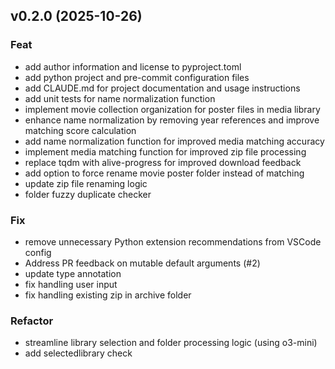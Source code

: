 ## v0.2.0 (2025-10-26)

### Feat

- add author information and license to pyproject.toml
- add python project and pre-commit configuration files
- add CLAUDE.md for project documentation and usage instructions
- add unit tests for name normalization function
- implement movie collection organization for poster files in media library
- enhance name normalization by removing year references and improve matching score calculation
- add name normalization function for improved media matching accuracy
- implement media matching function for improved zip file processing
- replace tqdm with alive-progress for improved download feedback
- add option to force rename movie poster folder instead of matching
- update zip file renaming logic
- folder fuzzy duplicate checker

### Fix

- remove unnecessary Python extension recommendations from VSCode config
- Address PR feedback on mutable default arguments (#2)
- update type annotation
- fix handling user input
- fix handling existing zip in archive folder

### Refactor

- streamline library selection and folder processing logic (using o3-mini)
- add selectedlibrary check
